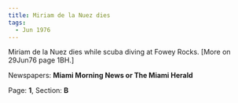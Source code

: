 ```yaml
---  
title: Miriam de la Nuez dies  
tags:  
  - Jun 1976  
---  
```

  
Miriam de la Nuez dies while scuba diving at Fowey Rocks. [More on 29Jun76 page 1BH.]  
  
Newspapers: **Miami Morning News or The Miami Herald**  
  
Page: **1**, Section: **B** 
